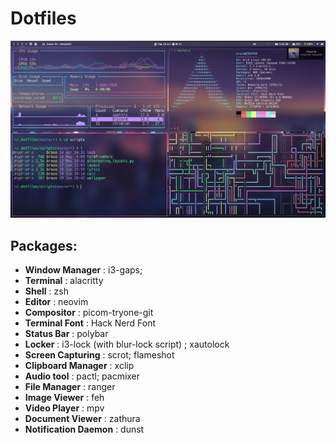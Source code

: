 # Dotfiles

![alt text](https://github.com/matildeopbravo/dotfiles/raw/master/screenshot.png "Screenshot")



## Packages:

 - **Window Manager** : i3-gaps;
 - **Terminal** : alacritty
 - **Shell** : zsh 
 - **Editor** : neovim
 - **Compositor** : picom-tryone-git
 - **Terminal Font** : Hack Nerd Font
 - **Status Bar** : polybar
 - **Locker** : i3-lock (with blur-lock script) ; xautolock
 - **Screen Capturing** : scrot; flameshot
 - **Clipboard Manager** : xclip
 - **Audio tool** : pactl; pacmixer
 - **File Manager** : ranger
 - **Image Viewer** : feh
 - **Video Player** : mpv
 - **Document Viewer** : zathura
 - **Notification Daemon** : dunst
